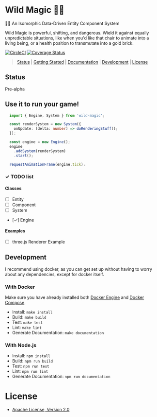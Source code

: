 # Wild Magic 🍄✨

🧙‍♀️ An Isomorphic Data-Driven Entity Component System

Wild Magic is powerful, shifting, and dangerous. Wield it against equally unpredictable situations, like when you'd like that chair to animate into a living being, or a health position to transmutate into a gold brick.

[![CircleCI](https://circleci.com/gh/kenjinp/Wild-Magic.svg?style=shield)](https://circleci.com/gh/kenjinp/Wild-Magic)
[![Coverage Status](https://coveralls.io/repos/github/kenjinp/Wild-Magic/badge.svg?branch=master)](https://coveralls.io/github/kenjinp/Wild-Magic?branch=master)

> [Status](#status) |
> [Getting Started](#getting-started) |
> [Documentation](#documentation) |
> [Development](#development) |
> [License](#license)

## Status

Pre-alpha

## Use it to run your game!

```typescript
  import { Engine, System } from 'wild-magic';

  const renderSystem = new System({
    onUpdate: (delta: number) => doRenderingStuff();
  });

  const engine = new Engine();
  engine
    .addSystem(renderSystem)
    .start();

  requestAnimationFrame(engine.tick);
```

### ✓ TODO list

#### Classes

- [ ] Entity
- [ ] Component
- [ ] System
- [✓] Engine

#### Examples

- [ ] three.js Renderer Example

## Development

I recommend using docker, as you can get set up without having to worry about any dependencies, except for docker itself.

### With Docker

Make sure you have already installed both [Docker Engine](https://docs.docker.com/install/) and [Docker Compose](https://docs.docker.com/compose/install/).

- Install: `make install`
- Build: `make build`
- Test: `make test`
- Lint: `make lint`
- Generate Documentation: `make documentation`

### With Node.js

- Install: `npm install`
- Build: `npm run build`
- Test: `npm run test`
- Lint: `npm run lint`
- Generate Documentation: `npm run documentation`

# License

- [Apache License, Version 2.0](https://www.apache.org/licenses/LICENSE-2.0)
